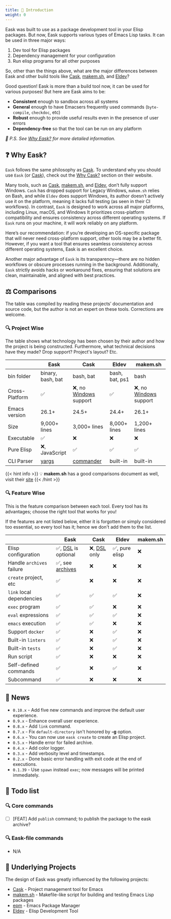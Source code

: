 ```yaml
---
title: 🚪 Introduction
weight: 0
---
```


Eask was built to use as a package development tool in your Elisp packages. But
now, Eask supports various types of Emacs Lisp tasks. It can be used in three
major ways:

1. Dev tool for Elisp packages
2. Dependency management for your configuration
3. Run elisp programs for all other purposes

So, other than the things above, what are the major differences between Eask
and other build tools like [Cask][], [makem.sh][], and [Eldev][]?

Good question! Eask is more than a build tool now, it can be used for various
purposes! But here are Eask aims to be:

- **Consistent** enough to sandbox across all systems
- **General** enough to have Emacsers frequently used commands (`byte-compile`, `checkdoc`, etc)
- **Robust** enough to provide useful results even in the presence of user errors
- **Dependency-free** so that the tool can be run on any platform

*📝 P.S. See [Why Eask?](https://emacs-eask.github.io/#-why-eask) for more detailed
information.*

## ❓ Why Eask?

`Eask` follows the same philosophy as [Cask][]. To understand why you should use
`Eask` (or [Cask][]), check out the [Why Cask?](https://cask.readthedocs.io/en/latest/guide/introduction.html#introduction-why-cask)
section on their website.

Many tools, such as [Cask][], [makem.sh][], and [Eldev][], don’t fully support Windows.
`Cask` has dropped support for Legacy Windows, `makem.sh` relies on Bash, and while
`Eldev` does support Windows, its author doesn’t actively use it on the platform,
meaning it lacks full testing (as seen in their CI workflows). In contrast, `Eask`
is designed to work across all major platforms, including Linux, macOS, and Windows
It prioritizes cross-platform compatibility and ensures consistency across different
operating systems. If `Eask` runs on your machine, it will work reliably on any platform.

Here’s our recommendation: if you’re developing an OS-specific package that will never
need cross-platform support, other tools may be a better fit. However, if you want a
tool that ensures seamless consistency across different operating systems, Eask is an excellent choice.

Another major advantage of `Eask` is its transparency—there are no hidden workflows
or obscure processes running in the background. Additionally, `Eask` strictly
avoids hacks or workaround fixes, ensuring that solutions are clean, maintainable,
and aligned with best practices.

## ⚖️ Comparisons

The table was compiled by reading these projects’ documentation and source code,
but the author is not an expert on these tools. Corrections are welcome.

### 🔍 Project Wise

The table shows what technology has been chosen by their author and how the
project is being constructed. Furthermore, what technical decisions have they
made? Drop support? Project's layout? Etc.

|                | Eask              | Cask                       | Eldev          | makem.sh                   |
|----------------|-------------------|----------------------------|----------------|----------------------------|
| bin folder     | binary, bash, bat | bash, bat                  | bash, bat, ps1 | bash                       |
| Cross-Platform | ✅                | ❌, no [Windows][] support | ✅             | ❌, no [Windows][] support |
| Emacs version  | 26.1+             | 24.5+                      | 24.4+          | 26.1+                      |
| Size           | 9,000+ lines      | 3,000+ lines               | 8,000+ lines   | 1,200+ lines               |
| Executable     | ✅                | ❌                         | ❌             | ❌                         |
| Pure Elisp     | ❌, JavaScript    | ✅                         | ✅             | ✅                         |
| CLI Parser     | [yargs][]         | [commander][]              | built-in       | built-in                   |

{{< hint info >}}
💡 **makem.sh** has a good comparisons document as well, visit their [site](https://github.com/alphapapa/makem.sh#comparisons)
{{< /hint >}}

### 🔍 Feature Wise

This is the feature comparison between each tool. Every tool has its advantages;
choose the right tool that works for you!

If the features are not listed below, either it is forgotten or simply
considered too essential, so every tool has it; hence we don't add them to the
list.

|                           | Eask                                    | Cask                     | Eldev          | makem.sh |
|---------------------------|-----------------------------------------|--------------------------|----------------|----------|
| Elisp configuration       | ✅, [DSL][DSL-Eask] is optional         | ❌, [DSL][DSL-Cask] only | ✅, pure elisp | ❌       |
| Handle `archives` failure | ✅, see [archives][emacs-eask/archives] | ❌                       | ❌             | ❌       |
| `create` project, etc     | ✅                                      | ❌                       | ❌             | ❌       |
| `link` local dependencies | ✅                                      | ✅                       | ✅             | ❌       |
| `exec` program            | ✅                                      | ✅                       | ❌             | ❌       |
| `eval` expressions        | ✅                                      | ✅                       | ✅             | ❌       |
| `emacs` execution         | ✅                                      | ✅                       | ❌             | ❌       |
| Support `docker`          | ✅                                      | ❌                       | ✅             | ❌       |
| Built-in `linters`        | ✅                                      | ❌                       | ✅             | ❌       |
| Built-in `tests`          | ✅                                      | ❌                       | ✅             | ❌       |
| Run script                | ✅                                      | ❌                       | ❌             | ❌       |
| Self-defined commands     | ✅                                      | ❌                       | ✅             | ❌       |
| Subcommand                | ✅                                      | ❌                       | ❌             | ❌       |

## 📰 News

- `0.10.x` - Add five new commands and improve the default user experience.
- `0.9.x` - Enhance overall user experience.
- `0.8.x` - Add `link` command.
- `0.7.x` - Fix `default-directory` isn't honored by **-g** option.
- `0.6.x` - You can now use `eask create` to create an Elisp project.
- `0.5.x` - Handle error for failed archive.
- `0.4.x` - Add color logger.
- `0.3.x` - Add verbosity level and timestamps.
- `0.2.x` - Done basic error handling with exit code at the end of executions.
- `0.1.39` - Use `spawn` instead `exec`; now messages will be printed immediately.

## 📝 Todo list

### 🔍 Core commands

- [ ] [FEAT] Add `publish` command; to publish the package to the eask archive?

### 🔍 Eask-file commands

- N/A

## 📂 Underlying Projects

The design of Eask was greatly influenced by the following projects:

- [Cask][] - Project management tool for Emacs
- [makem.sh][] - Makefile-like script for building and testing Emacs Lisp packages
- [epm](https://github.com/xuchunyang/epm) - Emacs Package Manager
- [Eldev][] - Elisp Development Tool


<!-- Links -->

[emacs-eask/archives]: https://github.com/emacs-eask/archives
[Cask]: https://github.com/cask/cask
[makem.sh]: https://github.com/alphapapa/makem.sh
[Eldev]: https://github.com/doublep/eldev

[yargs]: https://github.com/yargs/yargs
[commander]: https://github.com/rejeep/commander.el

[DSL-Eask]: https://emacs-eask.github.io/DSL/
[DSL-Cask]: https://cask.readthedocs.io/en/latest/guide/dsl.html

[Windows]: https://www.microsoft.com/en-us/windows?r=1
